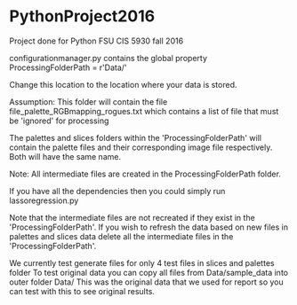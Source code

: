 # PythonProject2016
Project done for Python FSU CIS 5930 fall 2016

configurationmanager.py contains the global property
ProcessingFolderPath = r'Data/'

Change this location to the location where your data is stored.

Assumption:
This folder will contain the file file_palette_RGBmapping_rogues.txt which contains a list of file
that must be 'ignored' for processing

The palettes and slices folders within the 'ProcessingFolderPath' will contain the palette files
and their corresponding image file respectively. Both will have the same name.

Note:
All intermediate files are created in the ProcessingFolderPath folder.

If you have all the dependencies then you could simply run lassoregression.py

Note that the intermediate files are not recreated if they exist in the 'ProcessingFolderPath'.
If you wish to refresh the data based on new files in palettes and slices data delete all
the intermediate files in the 'ProcessingFolderPath'.

We currently test generate files for only 4 test files in slices and palettes folder
To test original data you can copy all files from Data/sample_data into outer folder
Data/
This was the original data that we used for report so you can test with this to see original results.
